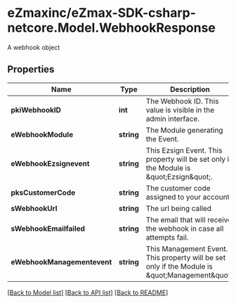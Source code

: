 # eZmaxinc/eZmax-SDK-csharp-netcore.Model.WebhookResponse
A webhook object

## Properties

Name | Type | Description | Notes
------------ | ------------- | ------------- | -------------
**pkiWebhookID** | **int** | The Webhook ID. This value is visible in the admin interface. | 
**eWebhookModule** | **string** | The Module generating the Event. | 
**eWebhookEzsignevent** | **string** | This Ezsign Event. This property will be set only if the Module is \&quot;Ezsign\&quot;. | [optional] 
**pksCustomerCode** | **string** | The customer code assigned to your account | 
**sWebhookUrl** | **string** | The url being called | 
**sWebhookEmailfailed** | **string** | The email that will receive the webhook in case all attempts fail. | 
**eWebhookManagementevent** | **string** | This Management Event. This property will be set only if the Module is \&quot;Management\&quot;. | [optional] 

[[Back to Model list]](../README.md#documentation-for-models) [[Back to API list]](../README.md#documentation-for-api-endpoints) [[Back to README]](../README.md)

